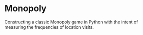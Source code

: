 # Monopoly
Constructing a classic Monopoly game in Python with the intent of measuring the frequencies of location visits.
